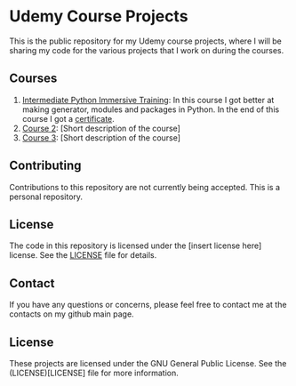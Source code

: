 # Udemy Course Projects

This is the public repository for my Udemy course projects, where I will be sharing my code for the various projects that I work on during the courses.

## Courses

1. [Intermediate Python Immersive Training](https://www.udemy.com/course/the-intermediate-python-training-boost-your-python-skills/): In this course I got better at making generator, modules and packages in Python. In the end of this course I got a [certificate](https://www.udemy.com/certificate/UC-e1276dba-4094-4244-827b-f7390872b305/).
2. [Course 2](course2/): [Short description of the course]
3. [Course 3](course3/): [Short description of the course]

## Contributing

Contributions to this repository are not currently being accepted. This is a personal repository.

## License

The code in this repository is licensed under the [insert license here] license. See the [LICENSE](LICENSE) file for details.

## Contact

If you have any questions or concerns, please feel free to contact me at the contacts on my github main page.

## License

These projects are licensed under the GNU General Public License. See the (LICENSE)[LICENSE] file for more information.

